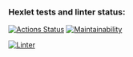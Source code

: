 ### Hexlet tests and linter status:
[![Actions Status](https://github.com/hvoyka/frontend-project-lvl1/workflows/hexlet-check/badge.svg)](https://github.com/hvoyka/frontend-project-lvl1/actions)
[![Maintainability](https://api.codeclimate.com/v1/badges/a99a88d28ad37a79dbf6/maintainability)](https://codeclimate.com/github/codeclimate/codeclimate/maintainability)

[![Linter](https://github.com/hvoyka/frontend-project-lvl1/workflows/Linter/badge.svg)](https://github.com/hvoyka/frontend-project-lvl1/actions?query=workflow%3ALinter)